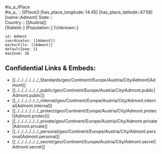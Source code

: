 ﻿---
location: [47.58,14.45] 
mapzoom: [7,12] 
mapmarker: city 
type: City
tags:
- geo/City


SpocWebEntityId: 28672
isDeleted: false
confidential: public

---
#is_a_/Place  
#is_a_ :: [[Place]] 
[has_place_longitude::14.45] 
[has_place_latitude::47.58] 
[name::Admont] 
State ::  
Country :: [[Austria]]  
[StateId::] 
[Population::] 
[Unknown::] 


```leaflet
id: Admont
coordinates: [[Admont]] 
markerFile: [[Admont]] 
defaultZoom: 11 
maxZoom: 18
```


## Confidential Links & Embeds: 
- [[../../../../../../_Standards/geo/Continent/Europe/Austria/City/Admont|Admont]] 
- [[../../../../../../_public/geo/Continent/Europe/Austria/City/Admont.public|Admont.public]] 
- [[../../../../../../_internal/geo/Continent/Europe/Austria/City/Admont.internal|Admont.internal]] 
- [[../../../../../../_protect/geo/Continent/Europe/Austria/City/Admont.protect|Admont.protect]] 
- [[../../../../../../_private/geo/Continent/Europe/Austria/City/Admont.private|Admont.private]] 
- [[../../../../../../_personal/geo/Continent/Europe/Austria/City/Admont.personal|Admont.personal]] 
- [[../../../../../../_secret/geo/Continent/Europe/Austria/City/Admont.secret|Admont.secret]] 
